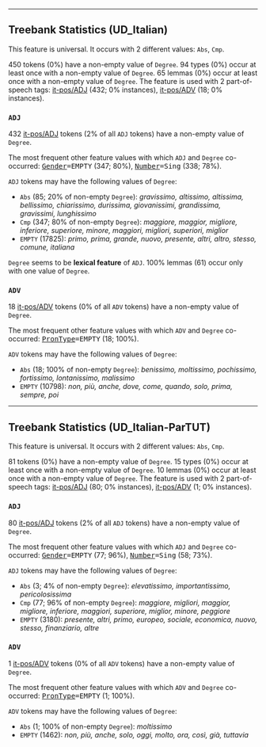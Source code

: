 

--------------------------------------------------------------------------------

## Treebank Statistics (UD_Italian)

This feature is universal.
It occurs with 2 different values: `Abs`, `Cmp`.

450 tokens (0%) have a non-empty value of `Degree`.
94 types (0%) occur at least once with a non-empty value of `Degree`.
65 lemmas (0%) occur at least once with a non-empty value of `Degree`.
The feature is used with 2 part-of-speech tags: [it-pos/ADJ]() (432; 0% instances), [it-pos/ADV]() (18; 0% instances).

### `ADJ`

432 [it-pos/ADJ]() tokens (2% of all `ADJ` tokens) have a non-empty value of `Degree`.

The most frequent other feature values with which `ADJ` and `Degree` co-occurred: <tt><a href="Gender.html">Gender</a>=EMPTY</tt> (347; 80%), <tt><a href="Number.html">Number</a>=Sing</tt> (338; 78%).

`ADJ` tokens may have the following values of `Degree`:

* `Abs` (85; 20% of non-empty `Degree`): <em>gravissimo, altissimo, altissima, bellissimo, chiarissimo, durissima, giovanissimi, grandissima, gravissimi, lunghissimo</em>
* `Cmp` (347; 80% of non-empty `Degree`): <em>maggiore, maggior, migliore, inferiore, superiore, minore, maggiori, migliori, superiori, miglior</em>
* `EMPTY` (17825): <em>primo, prima, grande, nuovo, presente, altri, altro, stesso, comune, italiana</em>

`Degree` seems to be **lexical feature** of `ADJ`. 100% lemmas (61) occur only with one value of `Degree`.

### `ADV`

18 [it-pos/ADV]() tokens (0% of all `ADV` tokens) have a non-empty value of `Degree`.

The most frequent other feature values with which `ADV` and `Degree` co-occurred: <tt><a href="PronType.html">PronType</a>=EMPTY</tt> (18; 100%).

`ADV` tokens may have the following values of `Degree`:

* `Abs` (18; 100% of non-empty `Degree`): <em>benissimo, moltissimo, pochissimo, fortissimo, lontanissimo, malissimo</em>
* `EMPTY` (10798): <em>non, più, anche, dove, come, quando, solo, prima, sempre, poi</em>



--------------------------------------------------------------------------------

## Treebank Statistics (UD_Italian-ParTUT)

This feature is universal.
It occurs with 2 different values: `Abs`, `Cmp`.

81 tokens (0%) have a non-empty value of `Degree`.
15 types (0%) occur at least once with a non-empty value of `Degree`.
10 lemmas (0%) occur at least once with a non-empty value of `Degree`.
The feature is used with 2 part-of-speech tags: [it-pos/ADJ]() (80; 0% instances), [it-pos/ADV]() (1; 0% instances).

### `ADJ`

80 [it-pos/ADJ]() tokens (2% of all `ADJ` tokens) have a non-empty value of `Degree`.

The most frequent other feature values with which `ADJ` and `Degree` co-occurred: <tt><a href="Gender.html">Gender</a>=EMPTY</tt> (77; 96%), <tt><a href="Number.html">Number</a>=Sing</tt> (58; 73%).

`ADJ` tokens may have the following values of `Degree`:

* `Abs` (3; 4% of non-empty `Degree`): <em>elevatissimo, importantissimo, pericolosissima</em>
* `Cmp` (77; 96% of non-empty `Degree`): <em>maggiore, migliori, maggior, migliore, inferiore, maggiori, superiore, miglior, minore, peggiore</em>
* `EMPTY` (3180): <em>presente, altri, primo, europeo, sociale, economica, nuovo, stesso, finanziario, altre</em>

### `ADV`

1 [it-pos/ADV]() tokens (0% of all `ADV` tokens) have a non-empty value of `Degree`.

The most frequent other feature values with which `ADV` and `Degree` co-occurred: <tt><a href="PronType.html">PronType</a>=EMPTY</tt> (1; 100%).

`ADV` tokens may have the following values of `Degree`:

* `Abs` (1; 100% of non-empty `Degree`): <em>moltissimo</em>
* `EMPTY` (1462): <em>non, più, anche, solo, oggi, molto, ora, così, già, tuttavia</em>

